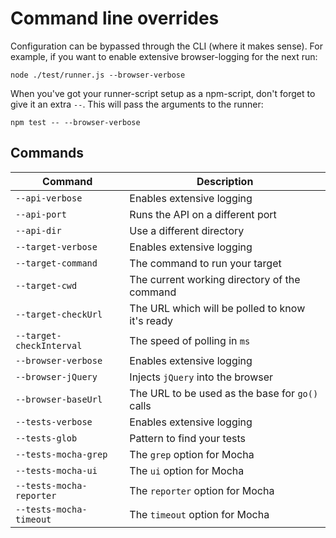# Command line overrides
Configuration can be bypassed through the CLI (where it makes sense). For example, if you want to enable extensive browser-logging for the next run:

```
node ./test/runner.js --browser-verbose
```

When you've got your runner-script setup as a npm-script, don't forget to give it an extra `--`. This will pass the arguments to the runner:

```
npm test -- --browser-verbose
```

## Commands

Command | Description
------- | -------
`--api-verbose` | Enables extensive logging
`--api-port` | Runs the API on a different port
`--api-dir` | Use a different directory
`--target-verbose` | Enables extensive logging
`--target-command` | The command to run your target
`--target-cwd` | The current working directory of the command
`--target-checkUrl` | The URL which will be polled to know it's ready
`--target-checkInterval` | The speed of polling in `ms`
`--browser-verbose` | Enables extensive logging
`--browser-jQuery` | Injects `jQuery` into the browser
`--browser-baseUrl` | The URL to be used as the base for `go()` calls
`--tests-verbose` | Enables extensive logging
`--tests-glob` | Pattern to find your tests
`--tests-mocha-grep` | The `grep` option for Mocha
`--tests-mocha-ui` | The `ui` option for Mocha
`--tests-mocha-reporter` | The `reporter` option for Mocha
`--tests-mocha-timeout` | The `timeout` option for Mocha
